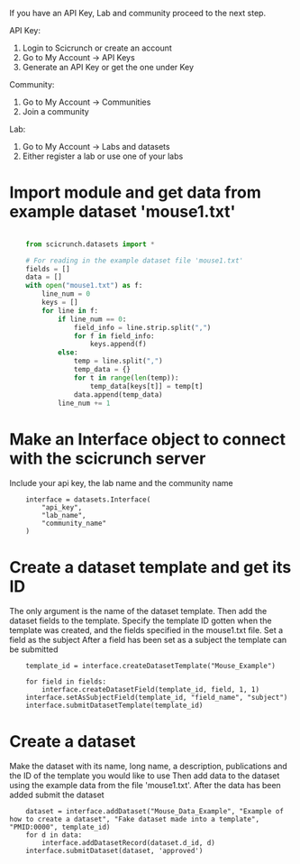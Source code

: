 If you have an API Key, Lab and community proceed to the next step.

API Key:
1. Login to Scicrunch or create an account
2. Go to My Account -> API Keys
3. Generate an API Key or get the one under Key

Community:
1. Go to My Account -> Communities
2. Join a community

Lab:
1. Go to My Account -> Labs and datasets
2. Either register a lab or use one of your labs

# Import module and get data from example dataset 'mouse1.txt'
```python
    
    from scicrunch.datasets import *

    # For reading in the example dataset file 'mouse1.txt'
    fields = []
    data = []
    with open("mouse1.txt") as f:
        line_num = 0
        keys = []
        for line in f:
            if line_num == 0:
                field_info = line.strip.split(",")
                for f in field_info:
                    keys.append(f)
            else:
                temp = line.split(",")
                temp_data = {}
                for t in range(len(temp)):
                    temp_data[keys[t]] = temp[t]
                data.append(temp_data)
            line_num += 1
```                    
# Make an Interface object to connect with the scicrunch server
Include your api key, the lab name and the community name
```
    interface = datasets.Interface(
        "api_key",
        "lab_name",
        "community_name"
    )
```  
# Create a dataset template and get its ID 
The only argument is the name of the dataset template.
Then add the dataset fields to the template. Specify the template ID gotten when the template was created, and the fields specified in the mouse1.txt file.
Set a field as the subject
After a field has been set as a subject the template can be submitted
```
    template_id = interface.createDatasetTemplate("Mouse_Example")
    
    for field in fields:
        interface.createDatasetField(template_id, field, 1, 1)
    interface.setAsSubjectField(template_id, "field_name", "subject")
    interface.submitDatasetTemplate(template_id)
```
# Create a dataset
Make the dataset with its name, long name, a description, publications and the ID of the template you would like to use
Then add data to the dataset using the example data from the file 'mouse1.txt'.
After the data has been added submit the dataset
```
    dataset = interface.addDataset("Mouse_Data_Example", "Example of how to create a dataset", "Fake dataset made into a template", "PMID:0000", template_id)
    for d in data:
        interface.addDatasetRecord(dataset.d_id, d)
    interface.submitDataset(dataset, 'approved')  
    

```
